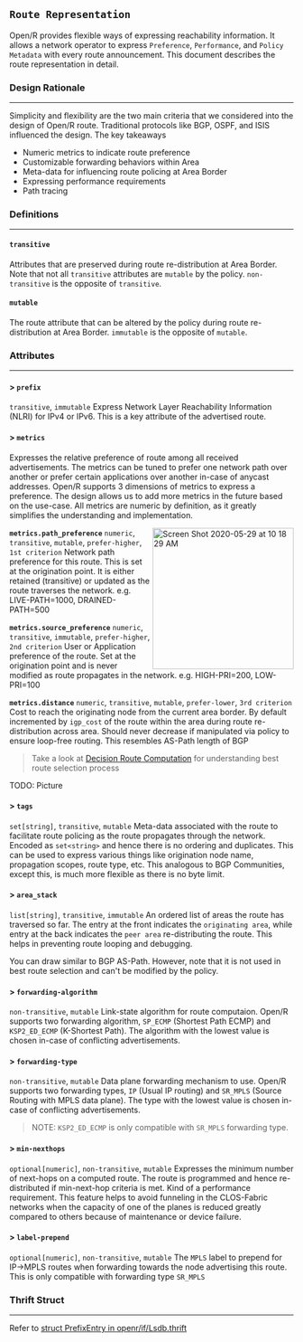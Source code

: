 `Route Representation`
----------------------

Open/R provides flexible ways of expressing reachability information. It allows
a network operator to express `Preference`, `Performance`, and `Policy Metadata`
with every route announcement. This document describes the route representation
in detail.

### Design Rationale
---

Simplicity and flexibility are the two main criteria that we considered into the
design of Open/R route. Traditional protocols like BGP, OSPF, and ISIS influenced
the design. The key takeaways

- Numeric metrics to indicate route preference
- Customizable forwarding behaviors within Area
- Meta-data for influencing route policing at Area Border
- Expressing performance requirements
- Path tracing

### Definitions
---

#### `transitive`
Attributes that are preserved during route re-distribution at Area Border. Note
that not all `transitive` attributes are `mutable` by the policy. `non-transitive`
is the opposite of `transitive`.

#### `mutable`
The route attribute that can be altered by the policy during route re-distribution
at Area Border. `immutable` is the opposite of `mutable`.

### Attributes
---

#### > `prefix`
`transitive`, `immutable`
Express Network Layer Reachability Information (NLRI) for IPv4 or IPv6. This is
a key attribute of the advertised route.

#### > `metrics`
Expresses the relative preference of route among all received advertisements.
The metrics can be tuned to prefer one network path over another or prefer
certain applications over another in-case of anycast addresses. Open/R supports
3 dimensions of metrics to express a preference. The design allows us to add more
metrics in the future based on the use-case. All metrics are numeric by definition,
as it greatly simplifies the understanding and implementation.

<img width="250" align=right alt="Screen Shot 2020-05-29 at 10 18 29 AM" src="https://user-images.githubusercontent.com/1482609/91365580-55563a80-e7b6-11ea-95f4-9e15986e3bd8.png">

**`metrics.path_preference`**
`numeric`, `transitive`, `mutable`, `prefer-higher`, `1st criterion`
Network path preference for this route. This is set at the origination point. It is
either retained (transitive) or updated as the route traverses the network.
e.g. LIVE-PATH=1000, DRAINED-PATH=500

**`metrics.source_preference`**
`numeric`, `transitive`, `immutable`, `prefer-higher`, `2nd criterion`
User or Application preference of the route. Set at the origination point and is
never modified as route propagates in the network. e.g. HIGH-PRI=200, LOW-PRI=100

**`metrics.distance`**
`numeric`, `transitive`, `mutable`, `prefer-lower`, `3rd criterion`
Cost to reach the originating node from the current area border. By default
incremented by `igp_cost` of the route within the area during route re-distribution
across area. Should never decrease if manipulated via policy to ensure loop-free
routing. This resembles AS-Path length of BGP

> Take a look at [Decision Route Computation](Decision.md) for understanding best
route selection process

TODO: Picture

#### > `tags`
`set[string]`, `transitive`, `mutable`
Meta-data associated with the route to facilitate route policing as the route
propagates through the network. Encoded as `set<string>` and hence there is no
ordering and duplicates. This can be used to express various things like
origination node name, propagation scopes, route type, etc. This analogous to
BGP Communities, except this, is much more flexible as there is no byte limit.

#### > `area_stack`
`list[string]`, `transitive`, `immutable`
An ordered list of areas the route has traversed so far. The entry at the front
indicates the `originating area`, while entry at the back indicates the
`peer area` re-distributing the route. This helps in preventing route looping
and debugging.

You can draw similar to BGP AS-Path. However, note that it is not used in best
route selection and can't be modified by the policy.

#### > `forwarding-algorithm`
`non-transitive`, `mutable`
Link-state algorithm for route computaion. Open/R supports two forwarding
algorithm, `SP_ECMP` (Shortest Path ECMP) and `KSP2_ED_ECMP` (K-Shortest Path).
The algorithm with the lowest value is chosen in-case of conflicting advertisements.

#### > `forwarding-type`
`non-transitive`, `mutable`
Data plane forwarding mechanism to use. Open/R supports two forwarding types,
`IP` (Usual IP routing) and `SR_MPLS` (Source Routing with MPLS data plane). The
type with the lowest value is chosen in-case of conflicting advertisements.

> NOTE: `KSP2_ED_ECMP` is only compatible with `SR_MPLS` forwarding type.

#### > `min-nexthops`
`optional[numeric]`, `non-transitive`, `mutable`
Expresses the minimum number of next-hops on a computed route. The route is programmed
and hence re-distributed if min-next-hop criteria is met. Kind of a performance
requirement. This feature helps to avoid funneling in the CLOS-Fabric networks
when the capacity of one of the planes is reduced greatly compared to others
because of maintenance or device failure.

#### > `label-prepend`
`optional[numeric]`, `non-transitive`, `mutable`
The `MPLS` label to prepend for IP->MPLS routes when forwarding towards the
node advertising this route. This is only compatible with forwarding type
`SR_MPLS`


### Thrift Struct
---

Refer to [struct PrefixEntry in openr/if/Lsdb.thrift](../if/Lsdb.thrift)
